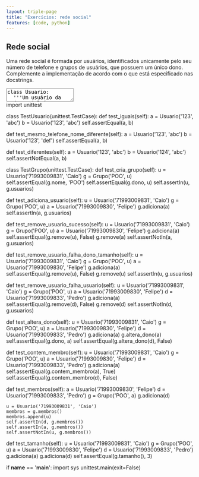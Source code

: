 ```yaml
---
layout: triple-page
title: "Exercícios: rede social"
features: [code, python]
---
```


## Rede social

Uma rede social é formada por usuários, identificados unicamente pelo seu número de telefone e grupos de usuários, que possuem um único dono. Complemente a implementação de acordo com o que está especificado nas docstrings.

<textarea class="code lang-python">
class Usuario:
  '''Um usuário da rede social é unicamente identificado
  pelo seu número de telefone.'''
  def __init__(self, telefone, nome):
    pass

class Grupo:
  '''Grupo de usuários na rede social.
  Um grupo possui um nome e um conjunto de membros.
  Além disso, ele possui exatamente um dono, que é um membro.
  Um grupo não pode estar vazio.
  '''
  def __init__(self, nome, dono):
    pass

  def adiciona(self, usuario):
    '''Adiciona usuário como membro do grupo'''
    pass
  
  def remove(self, usuario):
    '''Remove um usuário do grupo, se possível.
    Em alguns casos NÃO é possível remover o usuário do grupo:
    * Se o usuário é o único membro do grupo
    * Se o usuário é dono do grupo
    * Se o usuário não pertence ao grupo
    :return: `True` se o usuário foi removido ou `False` caso contrário
    '''
    pass

  def altera_dono(self, novo_dono):
    '''Destitui o dono atual e elege um novo dono.
    O dono deve ser membro do grupo.
    Retorna `True` se o usuário informado é o novo dono
    ou `False` caso contrário.
    '''
    pass

  def contem_membro(self, usuario):
    '''Indica se um usuário faz parte do grupo'''
    pass

  def membros(self):
    '''Retorna uma cópia da lista de membros'''
    pass

  def tamanho(self):
    '''Retorna quantidade de membros'''
    pass
</textarea>

<div class="testcode">
import unittest

class TestUsuario(unittest.TestCase):
  def test_iguais(self):
    a = Usuario('123', 'abc')
    b = Usuario('123', 'abc')
    self.assertEqual(a, b)
  
  def test_mesmo_telefone_nome_diferente(self):
    a = Usuario('123', 'abc')
    b = Usuario('123', 'def')
    self.assertEqual(a, b)
  
  def test_diferentes(self):
    a = Usuario('123', 'abc')
    b = Usuario('124', 'abc')
    self.assertNotEqual(a, b)

class TestGrupo(unittest.TestCase):
  def test_cria_grupo(self):
    u = Usuario('71993009831', 'Caio')
    g = Grupo('POO', u)
    self.assertEqual(g.nome, 'POO')
    self.assertEqual(g.dono, u)
    self.assertIn(u, g.usuarios)

  def test_adiciona_usuario(self):
    u = Usuario('71993009831', 'Caio')
    g = Grupo('POO', u)
    a = Usuario('71993009830', 'Felipe')
    g.adiciona(a)
    self.assertIn(a, g.usuarios)

  def test_remove_usuario_sucesso(self):
    u = Usuario('71993009831', 'Caio')
    g = Grupo('POO', u)
    a = Usuario('71993009830', 'Felipe')
    g.adiciona(a)
    self.assertEqual(g.remove(u), False)
    g.remove(a)
    self.assertNotIn(a, g.usuarios)
  
  def test_remove_usuario_falha_dono_tamanho(self):
    u = Usuario('71993009831', 'Caio')
    g = Grupo('POO', u)
    a = Usuario('71993009830', 'Felipe')
    g.adiciona(a)
    self.assertEqual(g.remove(u), False)
    g.remove(u)
    self.assertIn(u, g.usuarios)
  
  def test_remove_usuario_falha_usuario(self):
    u = Usuario('71993009831', 'Caio')
    g = Grupo('POO', u)
    a = Usuario('71993009830', 'Felipe')
    d = Usuario('71993009833', 'Pedro')
    g.adiciona(a)
    self.assertEqual(g.remove(d), False)
    g.remove(d)
    self.assertNotIn(d, g.usuarios)

  def test_altera_dono(self):
    u = Usuario('71993009831', 'Caio')
    g = Grupo('POO', u)
    a = Usuario('71993009830', 'Felipe')
    d = Usuario('71993009833', 'Pedro')
    g.adiciona(a)
    g.altera_dono(a)
    self.assertEqual(g.dono, a)
    self.assertEqual(g.altera_dono(d), False)

  def test_contem_membro(self):
    u = Usuario('71993009831', 'Caio')
    g = Grupo('POO', u)
    a = Usuario('71993009830', 'Felipe')
    d = Usuario('71993009833', 'Pedro')
    g.adiciona(a)
    self.assertEqual(g.contem_membro(a), True)
    self.assertEqual(g.contem_membro(d), False)

  def test_membros(self):
    a = Usuario('71993009830', 'Felipe')
    d = Usuario('71993009833', 'Pedro')
    g = Grupo('POO', a)
    g.adiciona(d)
    
    u = Usuario('71993009831', 'Caio')
    membros = g.membros()
    membros.append(u)
    self.assertIn(d, g.membros())
    self.assertIn(a, g.membros())
    self.assertNotIn(u, g.membros())

  def test_tamanho(self):
    u = Usuario('71993009831', 'Caio')
    g = Grupo('POO', u)
    a = Usuario('71993009830', 'Felipe')
    d = Usuario('71993009833', 'Pedro')
    g.adiciona(a)
    g.adiciona(d)
    self.assertEqual(g.tamanho(), 3)

if __name__ == '__main__':
  import sys
  unittest.main(exit=False)
</div>

